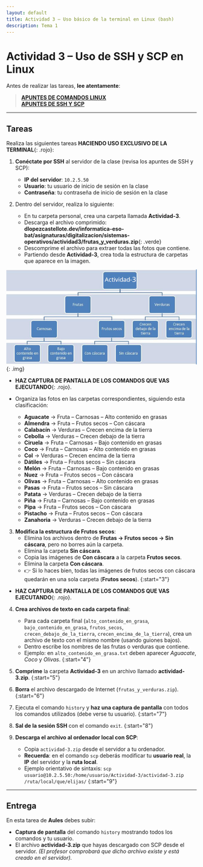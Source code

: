 ```yaml
---
layout: default
title: Actividad 3 – Uso básico de la terminal en Linux (bash)
description: Tema 1
---
```


# Actividad 3 – Uso de SSH y SCP en Linux

Antes de realizar las tareas, **lee atentamente**:

> [**APUNTES DE COMANDOS LINUX**](../apuntes_comandos) <br> [**APUNTES DE SSH Y SCP**](../apuntes_ssh_scp)

---

## Tareas

Realiza las siguientes tareas **HACIENDO USO EXCLUSIVO DE LA TERMINAL**{: .rojo}:

1. **Conéctate por SSH** al servidor de la clase (revisa los apuntes de SSH y SCP):  
   - **IP del servidor**: `10.2.5.50`
   - **Usuario**: tu usuario de inicio de sesión en la clase  
   - **Contraseña**: tu contraseña de inicio de sesión en la clase

2. Dentro del servidor, realiza lo siguiente:  
   - En tu carpeta personal, crea una carpeta llamada **Actividad-3**.  
   - Descarga el archivo comprimido:  
     **dlopezcastellote.dev/informatica-eso-bat/asignaturas/digitalizacion/sistemas-operativos/actividad3/frutas_y_verduras.zip**{: .verde}
   - Descomprime el archivo para extraer todas las fotos que contiene.  
   - Partiendo desde **Actividad-3**, crea toda la estructura de carpetas que aparece en la imagen.

![Estructura de carpetas de la actividad](./esquema_act3.jpg)
{: .img}

   - **HAZ CAPTURA DE PANTALLA DE LOS COMANDOS QUE VAS EJECUTANDO**{: .rojo}.

   - Organiza las fotos en las carpetas correspondientes, siguiendo esta clasificación:  
     - **Aguacate** → Fruta – Carnosas – Alto contenido en grasas  
     - **Almendra** → Fruta – Frutos secos – Con cáscara  
     - **Calabacín** → Verduras – Crecen encima de la tierra  
     - **Cebolla** → Verduras – Crecen debajo de la tierra  
     - **Ciruela** → Fruta – Carnosas – Bajo contenido en grasas  
     - **Coco** → Fruta – Carnosas – Alto contenido en grasas  
     - **Col** → Verduras – Crecen encima de la tierra  
     - **Dátiles** → Fruta – Frutos secos – Sin cáscara  
     - **Melón** → Fruta – Carnosas – Bajo contenido en grasas  
     - **Nuez** → Fruta – Frutos secos – Con cáscara  
     - **Olivas** → Fruta – Carnosas – Alto contenido en grasas  
     - **Pasas** → Fruta – Frutos secos – Sin cáscara  
     - **Patata** → Verduras – Crecen debajo de la tierra  
     - **Piña** → Fruta – Carnosas – Bajo contenido en grasas  
     - **Pipa** → Fruta – Frutos secos – Con cáscara  
     - **Pistacho** → Fruta – Frutos secos – Con cáscara  
     - **Zanahoria** → Verduras – Crecen debajo de la tierra

3. **Modifica la estructura de Frutos secos**:  
   - Elimina los archivos dentro de **Frutas → Frutos secos → Sin cáscara**, pero no borres aún la carpeta.  
   - Elimina la carpeta **Sin cáscara**.  
   - Copia las imágenes de **Con cáscara** a la carpeta **Frutos secos**.
   - Elimina la carpeta **Con cáscara**.
   - 👉 Si lo haces bien, todas las imágenes de frutos secos con cáscara quedarán en una sola carpeta (**Frutos secos**).
{:start="3"}

- **HAZ CAPTURA DE PANTALLA DE LOS COMANDOS QUE VAS EJECUTANDO**{: .rojo}.

4. **Crea archivos de texto en cada carpeta final**:  
   - Para cada carpeta final (`alto_contenido_en_grasa`, `bajo_contenido_en_grasa`, `frutos_secos`, `crecen_debajo_de_la_tierra`, `crecen_encima_de_la_tierra`), crea un archivo de texto con el mismo nombre (usando guiones bajos).
   - Dentro escribe los nombres de las frutas o verduras que contiene.  
   - Ejemplo: en `alto_contenido_en_grasa.txt` deben aparecer *Aguacate*, *Coco* y *Olivas*.
{:start="4"}

5. **Comprime** la carpeta **Actividad-3** en un archivo llamado **actividad-3.zip**.
{:start="5"}

6. **Borra** el archivo descargado de Internet (`frutas_y_verduras.zip`).
{:start="6"}

7. Ejecuta el comando `history` y **haz una captura de pantalla** con todos los comandos utilizados (debe verse tu usuario).
{:start="7"}

8. **Sal de la sesión SSH** con el comando `exit`.
{:start="8"}

9. **Descarga el archivo al ordenador local con SCP**:  
   - Copia `actividad-3.zip` desde el servidor a tu ordenador.  
   - **Recuerda**: en el comando `scp` deberás modificar tu **usuario real**, la **IP** del servidor y la **ruta local**.  
   - Ejemplo orientativo de sintaxis: `scp usuario@10.2.5.50:/home/usuario/Actividad-3/actividad-3.zip /ruta/local/que/elijas/`
{:start="9"}

---

## Entrega

En esta tarea de **Aules** debes subir:  
- **Captura de pantalla** del comando `history` mostrando todos los comandos y tu usuario.  
- El archivo **actividad-3.zip** que hayas descargado con SCP desde el servidor. *(El profesor comprobará que dicho archivo existe y está creado en el servidor).*
